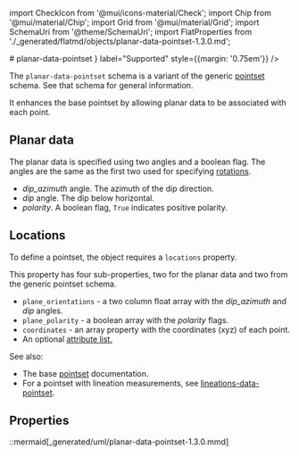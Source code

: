 import CheckIcon from '@mui/icons-material/Check';
import Chip from '@mui/material/Chip';
import Grid from '@mui/material/Grid';
import SchemaUri from '@theme/SchemaUri';
import FlatProperties from './_generated/flatmd/objects/planar-data-pointset-1.3.0.md';

<Grid container>
# planar-data-pointset
<Chip color="info" icon={<CheckIcon />} label="Supported" style={{margin: '0.75em'}} />
</Grid>
<SchemaUri uri="schema/objects/planar-data-pointset/1.3.0/planar-data-pointset.schema.json" />

The `planar-data-pointset` schema is a variant of the generic [pointset](pointset.md) schema. See that schema for general information.

It enhances the base pointset by allowing planar data to be associated with each point.

## Planar data

The planar data is specified using two angles and a boolean flag.  The angles are the same as the first two used for specifying [rotations](components/rotation.md).

 * *dip_azimuth* angle.  The azimuth of the dip direction.
 * *dip* angle. The dip below horizontal.
 * *polarity*.  A boolean flag, `True` indicates positive polarity.

## Locations

To define a pointset, the object requires a `locations` property.

This property has four sub-properties, two for the planar data and two from the generic pointset schema.

* `plane_orientations` - a two column float array with the *dip_azimuth* and *dip* angles.
* `plane_polarity` - a boolean array with the *polarity* flags.
* `coordinates` - an array property with the coordinates (xyz) of each point.
* An optional [attribute list.](../understanding-schemas/understanding-attributes.md)

See also:
- The base [pointset](pointset.md) documentation.
- For a pointset with lineation measurements, see [lineations-data-pointset](lineations-data-pointset.md).

## Properties

<FlatProperties />

::mermaid[_generated/uml/planar-data-pointset-1.3.0.mmd]

